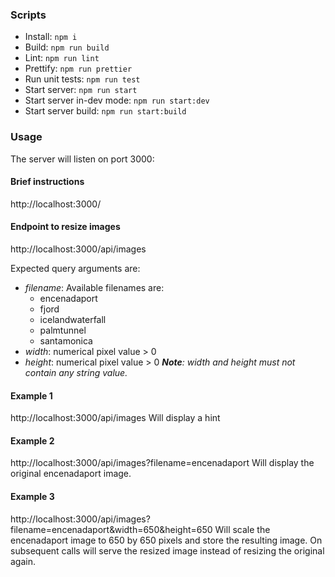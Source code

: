 ### Scripts
- Install: ```npm i```
- Build: ```npm run build```
- Lint: ```npm run lint```
- Prettify: ```npm run prettier```
- Run unit tests: ```npm run test```
- Start server: ```npm run start```
- Start server in-dev mode: ```npm run start:dev```
- Start server build: ```npm run start:build```

### Usage
The server will listen on port 3000:

#### Brief instructions
http://localhost:3000/

#### Endpoint to resize images
http://localhost:3000/api/images

Expected query arguments are:
- _filename_: Available filenames are:
  - encenadaport
  - fjord
  - icelandwaterfall
  - palmtunnel
  - santamonica
- _width_: numerical pixel value > 0
- _height_: numerical pixel value > 0
_**Note**: width and height must not contain any string value._

#### Example 1
http://localhost:3000/api/images
Will display a hint

#### Example 2
http://localhost:3000/api/images?filename=encenadaport
Will display the original encenadaport image.

#### Example 3
http://localhost:3000/api/images?filename=encenadaport&width=650&height=650
Will scale the encenadaport image to 650 by 650 pixels and store the resulting image.
On subsequent calls will serve the resized image instead of resizing the original again.
